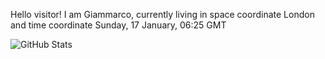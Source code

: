 Hello visitor! I am Giammarco, currently living in space coordinate London and time coordinate Sunday, 17 January, 06:25 GMT

![GitHub Stats](https://github-readme-stats.vercel.app/api?username=grcasanova)
